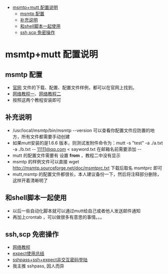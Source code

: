 <!-- MarkdownTOC -->

- [msmtp+mutt 配置说明](#msmtpmutt-配置说明)
  - [msmtp 配置](#msmtp-配置)
  - [补充说明](#补充说明)
  - [和shell脚本一起使用](#和shell脚本一起使用)
  - [ssh,scp 免密操作](#sshscp-免密操作)

<!-- /MarkdownTOC -->

<a name="msmtpmutt-配置说明"></a>
# msmtp+mutt 配置说明
<a name="msmtp-配置"></a>
##  msmtp 配置
* [官网][msmtp]  文件的下载、配置、配置文件样例，都可以在官网上找到。
* [网络教程一][网络教程一]、[网络教程二][网络教程二]
* 按照这两个教程安装即可
 
<a name="补充说明"></a>
## 补充说明
* /usr/local/msmtp/bin/msmtp --version 可以查看你配置文件应防置的地方，所有文件都需要手动创建
* 如果mutt安装的是1.6.6 版本，则测试发附件命令为：mutt -s "test" -a ./a.txt -a ./b.txt -- 11111@qq.com < sayword.txt 在邮箱名前需要添加 --
* mutt 的配置文件需要有 设置  **from** ，教程二中没有显示
* msmtp 的样例文件可以直接 wget http://msmtp.sourceforge.net/doc/msmtprc.txt  下载后取名 msmtprc  即可
* mutt,msmtp 的配置文件都很长，本人建议备份一下，然后将注释部分删除，这样开着清晰明了   

<a name="和shell脚本一起使用"></a>
## 和shell脚本一起使用
* 以后一些自动化脚本就可以通过mutt给自己或者他人发送邮件通知
* 再加上crontab ，可以做很多有意思的事情。。。 

<a name="sshscp-免密操作"></a>
## ssh,scp 免密操作
* [网络教程][网络教程三] 
* [expect使用总结  ][网络教程四]
* [sshpass+ssh+expect非交互密码登陆][网络教程五]
* 我主推 sshpass, 因人而异




[msmtp]: http://msmtp.sourceforge.net/
[网络教程一]: http://blog.csdn.net/gaoxuqiang5/article/details/42638229
[网络教程二]: http://storysky.blog.51cto.com/628458/293005
[网络教程三]: http://blog.csdn.net/nfer_zhuang/article/details/42646849
[网络教程四]: http://blog.chinaunix.net/uid-22570852-id-5745486.html
[网络教程五]: http://blog.chinaunix.net/uid-22570852-id-5086201.html
